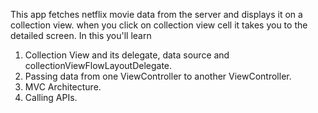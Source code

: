 This app fetches netflix movie data from the server and displays it on a collection view.
when you click on collection view cell it takes you to the detailed screen.
In this you'll learn 
1. Collection View and its delegate, data source and collectionViewFlowLayoutDelegate.
2. Passing data from one ViewController to another ViewController.
3. MVC Architecture.
4. Calling APIs.
